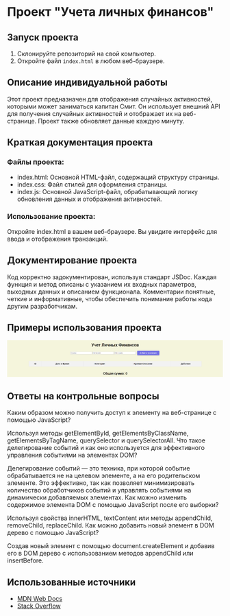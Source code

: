 # Проект "Учета личных финансов"

## Запуск проекта

1. Склонируйте репозиторий на свой компьютер.
2. Откройте файл `index.html` в любом веб-браузере.

## Описание индивидуальной работы

Этот проект предназначен для отображения случайных активностей, которыми может заниматься капитан Смит. Он использует внешний API для получения случайных активностей и отображает их на веб-странице. Проект также обновляет данные каждую минуту.

## Краткая документация проекта

### Файлы проекта:

- index.html: Основной HTML-файл, содержащий структуру страницы.
- index.css: Файл стилей для оформления страницы.
- index.js: Основной JavaScript-файл, обрабатывающий логику обновления данных и отображения активностей.


### Использование проекта:

Откройте index.html в вашем веб-браузере. Вы увидите интерфейс для ввода и отображения транзакций.
## Документирование проекта
Код корректно задокументирован, используя стандарт JSDoc. Каждая функция и метод описаны с указанием их входных параметров, выходных данных и описанием функционала. Комментарии понятные, четкие и информативные, чтобы обеспечить понимание работы кода другим разработчикам.

## Примеры использования проекта

![Пример активности](1.png)

## Ответы на контрольные вопросы

Каким образом можно получить доступ к элементу на веб-странице с помощью JavaScript?

Используя методы getElementById, getElementsByClassName, getElementsByTagName, querySelector и querySelectorAll.
Что такое делегирование событий и как оно используется для эффективного управления событиями на элементах DOM?

Делегирование событий — это техника, при которой событие обрабатывается не на целевом элементе, а на его родительском элементе. Это эффективно, так как позволяет минимизировать количество обработчиков событий и управлять событиями на динамически добавляемых элементах.
Как можно изменить содержимое элемента DOM с помощью JavaScript после его выборки?

Используя свойства innerHTML, textContent или методы appendChild, removeChild, replaceChild.
Как можно добавить новый элемент в DOM дерево с помощью JavaScript?

Создав новый элемент с помощью document.createElement и добавив его в DOM дерево с использованием методов appendChild или insertBefore.
## Использованные источники

- [MDN Web Docs](https://developer.mozilla.org/)
- [Stack Overflow](https://stackoverflow.com/)

